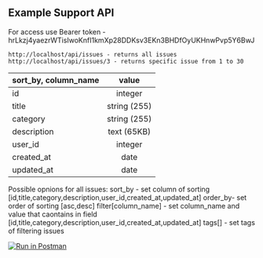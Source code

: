 ## Example Support API

For access use Bearer token - hrLkzj4yaezrWTisIwoKnfI1kmXp28DDKsv3EKn3BHDfOyUKHnwPvp5Y6BwJ 


```
http://localhost/api/issues - returns all issues
http://localhost/api/issues/3 - returns specific issue from 1 to 30 

```


| sort_by, column_name      | value              | 
| ------------------------- |:------------------:| 
| id                        | integer            | 
| title                     | string (255)       |   
| category                  | string (255)       | 
| description               | text (65KB)        |
| user_id                   | integer            | 
| created_at                | date               |
| updated_at                | date               |





Possible opnions for all issues:
sort_by - set column of sorting [id,title,category,description,user_id,created_at,updated_at]
order_by- set order of sorting [asc,desc]
filter[column_name] - set column_name and value that caontains in field [id,title,category,description,user_id,created_at,updated_at]
tags[] - set tags of filtering issues

[![Run in Postman](https://run.pstmn.io/button.svg)](https://god.gw.postman.com/run-collection/20879151-be71563b-1df1-4aac-8e79-13c70ff486c7?action=collection%2Ffork&collection-url=entityId%3D20879151-be71563b-1df1-4aac-8e79-13c70ff486c7%26entityType%3Dcollection%26workspaceId%3D90684aef-822b-4f2a-90c4-6d995817a93e)
